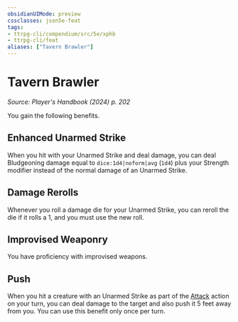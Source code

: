 ```yaml
---
obsidianUIMode: preview
cssclasses: json5e-feat
tags:
- ttrpg-cli/compendium/src/5e/xphb
- ttrpg-cli/feat
aliases: ["Tavern Brawler"]
---
```

# Tavern Brawler
*Source: Player's Handbook (2024) p. 202*  

You gain the following benefits.

## Enhanced Unarmed Strike

When you hit with your Unarmed Strike and deal damage, you can deal Bludgeoning damage equal to `dice:1d4|noform|avg` (`1d4`) plus your Strength modifier instead of the normal damage of an Unarmed Strike.

## Damage Rerolls

Whenever you roll a damage die for your Unarmed Strike, you can reroll the die if it rolls a 1, and you must use the new roll.

## Improvised Weaponry

You have proficiency with improvised weapons.

## Push

When you hit a creature with an Unarmed Strike as part of the [Attack](3-Compendium/rules/actions.md#Attack) action on your turn, you can deal damage to the target and also push it 5 feet away from you. You can use this benefit only once per turn.